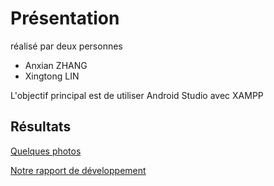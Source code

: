 # Présentation

réalisé par deux personnes
* Anxian ZHANG
* Xingtong LIN
  
L'objectif principal est de utiliser Android Studio avec XAMPP

## Résultats
[Quelques photos](https://docs.google.com/document/d/1mtSCVTp90lHcjNMrptoBCmE3s-0sa-bQoWcKFXzIKRM/edit?usp=sharing)

[Notre rapport de développement](https://drive.google.com/drive/folders/17DZxRS8WLnJmrCYuGzTmbYm4HYRpY_s8)
